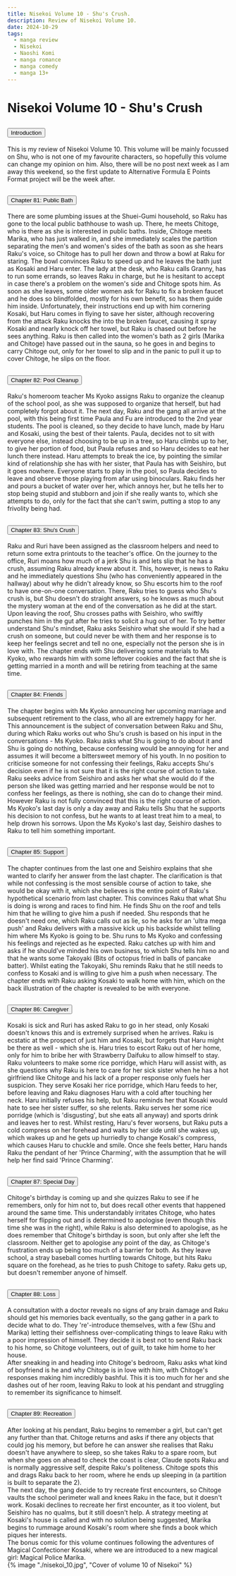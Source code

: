 ```yaml
---
title: Nisekoi Volume 10 - Shu's Crush.
description: Review of Nisekoi Volume 10.
date: 2024-10-29
tags:
  - manga review
  - Nisekoi
  - Naoshi Komi
  - manga romance
  - manga comedy
  - manga 13+
---
```


<div class="container fluid">
  <h1 class="col align-self-center">Nisekoi Volume 10 - Shu's Crush</h1>
  <div class="row justify-content-center">
    <div class="col-8">  
        <div class="accordion" id="accordionObject">
            <div class="accordion-item">
            <h2 class="accordion-header" id="headingOne">
                <button class="accordion-button" 
                    type="button" 
                    data-bs-toggle="collapse" 
                    data-bs-target="#collapseOne" 
                    aria-expanded="true" 
                    aria-controls="collapseOne">
                    Introduction
                </button>
            </h2>
                <div id="collapseOne" 
                    class="accordion-collapse collapse show" 
                    aria-labelledby="headingOne"
                    data-bs-parent="#accordionObject">
                    <div class="accordion-body">
                    This is my review of Nisekoi Volume 10. This volume will be mainly focussed on Shu, who is not one of my favourite characters, so hopefully this volume can change my opinion on him. Also, there will be no post next week as I am away this weekend, so the first update to Alternative Formula E Points Format project will be the week after.
                    </div>
                </div>
            </div>
            <div class="accordion-item">
            <h2 class="accordion-header" id="headingTwo">
                <button class="accordion-button collapsed" 
                type="button" 
                data-bs-toggle="collapse" 
                data-bs-target="#collapseTwo" 
                aria-expanded="false" 
                aria-controls="collapseTwo">
                Chapter 81: Public Bath
                </button>
                </h2>
                <div id="collapseTwo" 
                    class="accordion-collapse collapse" 
                    aria-labelledby="headingTwo"
                    data-bs-parent="#accordionObject">
                    <div class="accordion-body">
                    There are some plumbing issues at the Shuei-Gumi household, so Raku has gone to the local public bathhouse to wash up. There, he meets Chitoge, who is there as she is interested in public baths. Inside, Chitoge meets Marika, who has just walked in, and she immediately scales the partition separating the men's and women's sides of the bath as soon as she hears Raku's voice, so Chitoge has to pull her down and throw a bowl at Raku for staring. The bowl convinces Raku to speed up and he leaves the bath just as Kosaki and Haru enter. The lady at the desk, who Raku calls Granny, has to run some errands, so leaves Raku in charge, but he is hesitant to accept in case there's a problem on the women's side and Chitoge spots him. As soon as she leaves, some older women ask for Raku to fix a broken faucet and he does so blindfolded, mostly for his own benefit, so has them guide him inside. Unfortunately, their instructions end up with him cornering Kosaki, but Haru comes in flying to save her sister, although recovering from the attack Raku knocks the into the broken faucet, causing it spray Kosaki and nearly knock off her towel, but Raku is chased out before he sees anything. Raku is then called into the women's bath as 2 girls (Marika and Chitoge) have passed out in the sauna, so he goes in and begins to carry Chitoge out, only for her towel to slip and in the panic to pull it up to cover Chitoge, he slips on the floor.
                    </div>
                </div>
            </div>
            <div class="accordion-item">
            <h2 class="accordion-header" id="headingThree">
                <button class="accordion-button collapsed" 
                type="button" 
                data-bs-toggle="collapse" 
                data-bs-target="#collapseThree" 
                aria-expanded="false" 
                aria-controls="collapseThree">
                Chapter 82: Pool Cleanup
                </button>
                </h2>
                <div id="collapseThree" 
                    class="accordion-collapse collapse" 
                    aria-labelledby="headingThree"
                    data-bs-parent="#accordionObject">
                    <div class="accordion-body">
                    Raku's homeroom teacher Ms Kyoko assigns Raku to organize the cleanup of the school pool, as she was supposed to organize that herself, but had completely forgot about it. The next day, Raku and the gang all arrive at the pool, with this being first time Paula and Fu are introduced to the 2nd year students. The pool is cleaned, so they decide to have lunch, made by Haru and Kosaki, using the best of their talents. Paula, decides not to sit with everyone else, instead choosing to be up in a tree, so Haru climbs up to her, to give her portion of food, but Paula refuses and so Haru decides to eat her lunch there instead. Haru attempts to break the ice, by pointing the similar kind of relationship she has with her sister, that Paula has with Seishiro, but it goes nowhere. Everyone starts to play in the pool, so Paula decides to leave and observe those playing from afar using binoculars. Raku finds her and pours a bucket of water over her, which annoys her, but he tells her to stop being stupid and stubborn and join if she really wants to, which she attempts to do, only for the fact that she can't swim, putting a stop to any frivolity being had.
                    </div>
                </div>
            </div>
            <div class="accordion-item">
            <h2 class="accordion-header" id="headingFour">
                <button class="accordion-button collapsed" 
                type="button" 
                data-bs-toggle="collapse" 
                data-bs-target="#collapseFour" 
                aria-expanded="false" 
                aria-controls="collapseFour">
                Chapter 83: Shu's Crush
                </button>
                </h2>
                <div id="collapseFour" 
                    class="accordion-collapse collapse" 
                    aria-labelledby="headingFour"
                    data-bs-parent="#accordionObject">
                    <div class="accordion-body">
                    Raku and Ruri have been assigned as the classroom helpers and need to return some extra printouts to the teacher's office. On the journey to the office, Ruri moans how much of a jerk Shu is and lets slip that he has a crush, assuming Raku already knew about it. This, however, is news to Raku and he immediately questions Shu (who has conveniently appeared in the hallway) about why he didn't already know, so Shu escorts him to the roof to have one-on-one conversation. There, Raku tries to guess who Shu's crush is, but Shu doesn't do straight answers, so he knows as much about the mystery woman at the end of the conversation as he did at the start. Upon leaving the roof, Shu crosses paths with Seishiro, who swiftly punches him in the gut after he tries to solicit a hug out of her. To try better understand Shu's mindset, Raku asks Seishiro what she would if she had a crush on someone, but could never be with them and her response is to keep her feelings secret and tell no one, especially not the person she is in love with. The chapter ends with Shu delivering some materials to Ms Kyoko, who rewards him with some leftover cookies and the fact that she is getting married in a month and will be retiring from teaching at the same time.
                    </div>
                </div>
            </div>
            <div class="accordion-item">
            <h2 class="accordion-header" id="headingFive">
                <button class="accordion-button collapsed" 
                type="button" 
                data-bs-toggle="collapse" 
                data-bs-target="#collapseFive" 
                aria-expanded="false" 
                aria-controls="collapseFive">
                Chapter 84: Friends
                </button>
                </h2>
                <div id="collapseFive" 
                    class="accordion-collapse collapse" 
                    aria-labelledby="headingFive"
                    data-bs-parent="#accordionObject">
                    <div class="accordion-body">
                    The chapter begins with Ms Kyoko announcing her upcoming marriage and subsequent retirement to the class, who all are extremely happy for her. This announcement is the subject of conversation between Raku and Shu, during which Raku works out who Shu's crush is based on his input in the conversations - Ms Kyoko. Raku asks what Shu is going to do about it and Shu is going do nothing, because confessing would be annoying for her and assumes it will become a bittersweet memory of his youth. In no position to criticise someone for not confessing their feelings, Raku accepts Shu's decision even if he is not sure that it is the right course of action to take. Raku seeks advice from Seishiro and asks her what she would do if the person she liked was getting married and her response would be not to confess her feelings, as there is nothing, she can do to change their mind. However Raku is not fully convinced that this is the right course of action.<br/>
                    Ms Kyoko's last day is only a day away and Raku tells Shu that he supports his decision to not confess, but he wants to at least treat him to a meal, to help drown his sorrows. Upon the Ms Kyoko's last day, Seishiro dashes to Raku to tell him something important.
                    </div>
                </div>
            </div>
            <div class="accordion-item">
            <h2 class="accordion-header" id="headingSix">
                <button class="accordion-button collapsed" 
                type="button" 
                data-bs-toggle="collapse" 
                data-bs-target="#collapseSix" 
                aria-expanded="false" 
                aria-controls="collapseSix">
                Chapter 85: Support
                </button>
                </h2>
                <div id="collapseSix" 
                    class="accordion-collapse collapse" 
                    aria-labelledby="headingSix"
                    data-bs-parent="#accordionObject">
                    <div class="accordion-body">
                    The chapter continues from the last one and Seishiro explains that she wanted to clarify her answer from the last chapter. The clarification is that while not confessing is the most sensible course of action to take, she would be okay with it, which she believes is the entire point of Raku's hypothetical scenario from last chapter. This convinces Raku that what Shu is doing is wrong and races to find him. He finds Shu on the roof and tells him that he willing to give him a push if needed. Shu responds that he doesn't need one, which Raku calls out as lie, so he asks for an 'ultra mega push' and Raku delivers with a massive kick up his backside whilst telling him where Ms Kyoko is going to be. Shu runs to Ms Kyoko and confessing his feelings and rejected as he expected. Raku catches up with him and asks if he should’ve minded his own business, to which Shu tells him no and that he wants some Takoyaki (Bits of octopus fried in balls of pancake batter). Whilst eating the Takoyaki, Shu reminds Raku that he still needs to confess to Kosaki and is willing to give him a push when necessary. The chapter ends with Raku asking Kosaki to walk home with him, which on the back illustration of the chapter is revealed to be with everyone.
                    </div>
                </div>
            </div>
            <div class="accordion-item">
            <h2 class="accordion-header" id="headingSeven">
                <button class="accordion-button collapsed" 
                type="button" 
                data-bs-toggle="collapse" 
                data-bs-target="#collapseSeven" 
                aria-expanded="false" 
                aria-controls="collapseSeven">
                Chapter 86: Caregiver
                </button>
                </h2>
                <div id="collapseSeven" 
                    class="accordion-collapse collapse" 
                    aria-labelledby="headingSeven"
                    data-bs-parent="#accordionObject">
                    <div class="accordion-body">
                    Kosaki is sick and Ruri has asked Raku to go in her stead, only Kosaki doesn't knows this and is extremely surprised when he arrives. Raku is ecstatic at the prospect of just him and Kosaki, but forgets that Haru might be there as well - which she is. Haru tries to escort Raku out of her home, only for him to bribe her with Strawberry Daifuku to allow himself to stay. Raku volunteers to make some rice porridge, which Haru will assist with, as she questions why Raku is here to care for her sick sister when he has a hot girlfriend like Chitoge and his lack of a proper response only fuels her suspicion. They serve Kosaki her rice porridge, which Haru feeds to her, before leaving and Raku diagnoses Haru with a cold after touching her neck. Haru initially refuses his help, but Raku reminds her that Kosaki would hate to see her sister suffer, so she relents. Raku serves her some rice porridge (which is 'disgusting', but she eats all anyway) and sports drink and leaves her to rest. Whilst resting, Haru's fever worsens, but Raku puts a cold compress on her forehead and waits by her side until she wakes up, which wakes up and he gets up hurriedly to change Kosaki's compress, which causes Haru to chuckle and smile. Once she feels better, Haru hands Raku the pendant of her 'Prince Charming', with the assumption that he will help her find said 'Prince Charming'.
                    </div>
                </div>
            </div>
            <div class="accordion-item">
            <h2 class="accordion-header" id="headingEight">
                <button class="accordion-button collapsed" 
                type="button" 
                data-bs-toggle="collapse" 
                data-bs-target="#collapseEight" 
                aria-expanded="false" 
                aria-controls="collapseEight">
                Chapter 87: Special Day
                </button>
                </h2>
                <div id="collapseEight" 
                    class="accordion-collapse collapse" 
                    aria-labelledby="headingEight"
                    data-bs-parent="#accordionObject">
                    <div class="accordion-body">
                    Chitoge's birthday is coming up and she quizzes Raku to see if he remembers, only for him not to, but does recall other events that happened around the same time. This understandably irritates Chitoge, who hates herself for flipping out and is determined to apologise (even though this time she was in the right), while Raku is also determined to apologise, as he does remember that Chitoge's birthday is soon, but only after she left the classroom. Neither get to apologise any point of the day, as Chitoge's frustration ends up being too much of a barrier for both. As they leave school, a stray baseball comes hurtling towards Chitoge, but hits Raku square on the forehead, as he tries to push Chitoge to safety. Raku gets up, but doesn't remember anyone of himself.
                    </div>
                </div>
            </div>
            <div class="accordion-item">
            <h2 class="accordion-header" id="headingNine">
                <button class="accordion-button collapsed" 
                type="button" 
                data-bs-toggle="collapse" 
                data-bs-target="#collapseNine" 
                aria-expanded="false" 
                aria-controls="collapseNine">
                Chapter 88: Loss
                </button>
                </h2>
                <div id="collapseNine" 
                    class="accordion-collapse collapse" 
                    aria-labelledby="headingNine"
                    data-bs-parent="#accordionObject">
                    <div class="accordion-body">
                    A consultation with a doctor reveals no signs of any brain damage and Raku should get his memories back eventually, so the gang gather in a park to decide what to do. They 're'-introduce themselves, with a few (Shu and Marika) letting their selfishness over-complicating things to leave Raku with a poor impression of himself. They decide it is best not to send Raku back to his home, so Chitoge volunteers, out of guilt, to take him home to her house.<br/>
                    After sneaking in and heading into Chitoge's bedroom, Raku asks what kind of boyfriend is he and why Chitoge is in love with him, with Chitoge's responses making him incredibly bashful. This it is too much for her and she dashes out of her room, leaving Raku to look at his pendant and struggling to remember its significance to himself.
                    </div>
                </div>
            </div>
            <div class="accordion-item">
            <h2 class="accordion-header" id="headingTen">
                <button class="accordion-button collapsed" 
                type="button" 
                data-bs-toggle="collapse" 
                data-bs-target="#collapseTen" 
                aria-expanded="false" 
                aria-controls="collapseTen">
                Chapter 89: Recreation
                </button>
            </h2>
                <div id="collapseTen" 
                    class="accordion-collapse collapse" 
                    aria-labelledby="headingTen"
                    data-bs-parent="#accordionObject">
                    <div class="accordion-body">
                    After looking at his pendant, Raku begins to remember a girl, but can't get any further than that. Chitoge returns and asks if there any objects that could jog his memory, but before he can answer she realises that Raku doesn't have anywhere to sleep, so she takes Raku to a spare room, but when she goes on ahead to check the coast is clear, Claude spots Raku and is normally aggressive self, despite Raku's politeness. Chitoge spots this and drags Raku back to her room, where he ends up sleeping in (a partition is built to separate the 2).<br/>
                    The next day, the gang decide to try recreate first encounters, so Chitoge vaults the school perimeter wall and knees Raku in the face, but it doesn't work. Kosaki declines to recreate her first encounter, as it too violent, but Seishiro has no qualms, but it still doesn't help. A strategy meeting at Kosaki's house is called and with no solution being suggested, Marika begins to rummage around Kosaki's room where she finds a book which piques her interests.<br />
                    The bonus comic for this volume continues following the adventures of Magical Confectioner Kosaki, where we are introduced to a new magical girl: Magical Police Marika.
                    </div>
                </div>
            </div>
        </div>
    </div>
        {% image "./nisekoi_10.jpg", "Cover of volume 10 of Nisekoi" %}
    </div>
  </div>
</div>